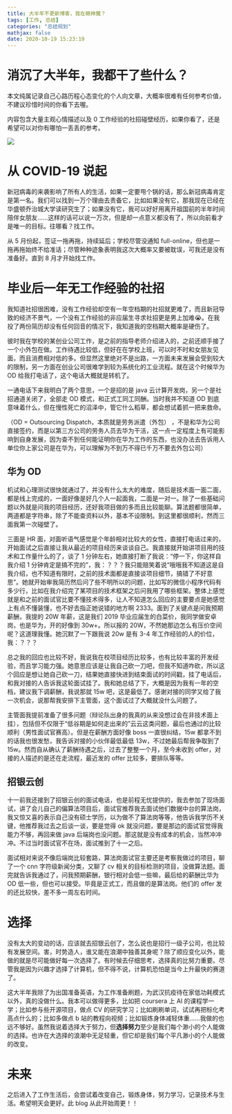 ```yaml
---
title: 大半年不更新博客，我在赣神魔？
tags: [工作, 总结]
categories: "总结规划"
mathjax: false
date: 2020-10-19 15:23:19
---
```


# 消沉了大半年，我都干了些什么？

本文纯属记录自己心路历程心态变化的个人向文章，大概率很难有任何参考价值，不建议珍惜时间的你看下去喔。

内容包含大量主观心情描述以及 0 工作经验的社招碰壁经历，如果你看了，还是希望可以对你有哪怕一丢丢的参考。

![](return-back/image-20201019152717715.png)

<!-- more -->

# 从 COVID-19 说起

新冠病毒的来袭影响了所有人的生活，如果一定要甩个锅的话，那么新冠病毒肯定是第一名。我们可以找到一万个理由去责备它，比如如果没有它，那我现在已经在华盛顿乔治城大学读研究生了；如果没有它，我可以好好用离开祖国前的半年时间陪伴女朋友……这样的话可以说一万次，但是却一点意义都没有了，所以向前看才是唯一的目标。往哪看？找工作。

从 5 月份起，签证一拖再拖，持续延后；学校尽管没通知 full-online，但也是一拖再拖始终不给准话；尽管种种迹象表明我这次大概率又要被耽误，可我还是没有准备好。直到 8 月才开始找工作。

# 毕业后一年无工作经验的社招

我知道社招很困难，没有工作经验却空有一年空档期的社招就更难了，而且新冠导致的经济不景气，一个没有工作经验的非应届生寻求社招更是男上加难:sob:。在我投了两份简历却没有任何回音的情况下，我知道我的空档期大概率是硬伤了。

彼时我在学校的某创业公司工作，是之前的指导老师介绍进入的，之前还顺手接了一个小外包在做。工作待遇比较低，但好在在学校上班，可以时不时和女朋友见面，而且消费相对低的多。但显然这里绝对不是出路，一方面未来发展会受到较大的限制，另一方面在创业公司很难学到较为系统化的工业流程。就在这个时候华为 OD 给我打电话了，这个电话大概就是转机了。

一通电话下来我明白了两个意思，一个是招的是 java 云计算开发岗，另一个是社招通道关闭了，全部走 OD 模式，和正式工同工同酬。当时我并不知道 OD 到底意味着什么，但在慢性死亡的沼泽中，管它什么稻草，都会想试着抓一把来救命。

（OD = Outsourcing Dispatch，本质就是劳务派遣（外包） ，不是和华为公司直接签约，而是以第三方公司的劳务人员去华为干活，这一点一定程度上有可能影响到自身发展，因为查不到任何能证明你在华为工作的东西，也没办法去告诉用人单位你上家公司是在华为，可以理解为不到万不得已千万不要去外包公司）

## 华为 OD

机试和心理测试很快就通过了，并没有什么太大的难度，随后是技术面一面二面，都是线上完成的，一面好像是好几个人一起面我，二面是一对一。除了一些基础问题以外就是问我的项目经历，还好我项目做的多而且比较能聊。算法题都很简单，两道都是字符串，除了不能查资料以外，基本不设限制。到这里都很顺利，然而三面我第一次碰壁了。

三面是 HR 面，对面听语气感觉是个年龄相对比较大的女性，直接打电话过来的，开始面试之后直接让我从最近的项目经历来谈谈自己。我直接就开始讲项目用的技术和工作量什么的了，谈了 1 分钟左右，她直接打断了我说：“停一下，你这样自我介绍 1 分钟肯定是搞不完的”，我：？？？我只能赔笑着说“哦哦我不知道这是自我介绍，也不知道有限时，之前的技术面都是直接谈项目细节，搞错了不好意思”。她就开始审我简历然后问了些不明所以的问题，比如写的微信小程序代码有多少行，比如在我介绍完了某项目的技术框架之后问我用了哪些框架。整体上感觉就是和之前的面试官比要不懂技术得多，让人不知道怎么回应的主要要点是她感觉上有点不懂装懂，也不好去指正她说错的地方啊 2333。面到了关键点是问我预期薪酬，我提的 20W 年薪，这是我们 2019 毕业应届生的白菜价，我同学做安卓岗，也是华为，开的好像到 30w+。所以报的 20W，不然她那边怎么有压价空间呢？这道理我懂。她沉默了一下跟我说 20w 是有 3-4 年工作经验的人的价位，我：？？？

总之我的回应也比较不好，我说我在校项目经历比较多，也有比较丰富的开发经验，而且学习能力强。她意思应该是让我自己砍一刀吧，但我不知道咋砍，所以这个回应是想让她自己砍一刀，结果她直接快进到结束面试的时间戳，挂了电话后，和我对接的人告诉我这轮面试挂了。我和她总结了下，大概是因为我有一年的空档，建议我下调薪酬，我说那就 15w 吧，这是最低了。感谢对接的同学又给了我一次机会，说那帮我安排下主管面，这个面试过了大概就没什么问题了。

主管面我提前准备了很多问题（辩论队出身的我真的从来没想过会在非技术面上挂），包括但不仅限于“低谷期是如何走出来的”云云这类问题，最后也通过的比较顺利（男性面试官赛高）。但是在薪酬方面好像 boss 一直很纠结，15w 都拿不到的话我也很发愁，我告诉对接的小伙伴最低最低 13w，不过她最后帮我争取到了 15w。然而自从确认了薪酬待遇之后，过去了整整一个月，至今未收到 offer，对接的人描述的是还在走流程，最近发的 offer 比较多，要排队等等。

## 招银云创

十一前我还接到了招银云创的面试电话，也是前程无忧提供的，我去参加了现场面试，讲了会儿自己的偏算法项目后，面试官推荐我去面试他们数据中台的算法岗，我又惊又喜的表示自己没有硕士学历，以为做不了算法岗等等，他告诉我学历不关键，他推荐我过去之后谈一谈，要是觉得 ok 就没问题，要是那边的面试官觉得我能力不够，再回来做 java 后端岗也没问题。那这就是没有成本的机会，当然冲冲冲。不过当时面试官不在场，面试推到了十一之后。

面试相对来说不像后端岗比较套路，算法岗面试官主要还是考察我做过的项目，聊了一个 cnn 字符级新闻分类，又聊了 cv 相关的目标检测的项目，没做算法题。面完就告诉我通过了，问我预期薪酬，银行相对会低一些嘛，最后给的薪酬比华为 OD 低一些，但也可以接受。毕竟是正式工，而且做的是算法岗。他们的 offer 发的还比较快，差不多一周左右时间。

# 选择

没有太大的变动的话，应该就去招银云创了，怎么说也是招行一级子公司，也比较有发展空间。害，时势造人，谁又能在浪潮中独善其身呢？除了顺应变化以外，能做的就是尽可能做好每一次选择了。有时候去仔细思考，选择真的比努力重要。尽管我是因为兴趣才选择了计算机，但不得不说，计算机恐怕是当今上升最快的赛道了。

这大半年我除了为出国准备英语，为工作准备刷题，为武汉抗疫待在家低功耗模式以外，真的没做什么。我本可以做得更多，比如把 coursera 上 AI 的课程学一学；比如参与些开源项目，做点 CV 的研究学习；比如刷刷单词，试试再把标化考高点什么的；比如多做点 b 站的教程向视频；比如锻炼身体减轻体重……我做的也远不够好。虽然我说着选择大于努力，但**选择努力**至少是我们每个渺小的个人能做的选择。也许在大选择的浪潮中无足轻重，但它却是我们每个平凡渺小的个人能做的改变。

# 未来

之后进入了工作生活后，会尝试着改变自己，锻炼身体，努力学习，记录技术与生活。希望明天会更好。此 blog 从此开始周更！！
